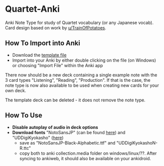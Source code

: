 # Quartet-Anki
Anki Note Type for study of Quartet vocabulary (or any Japanese vocab). Card design based on work by [u/TrainOfPotatoes](https://www.reddit.com/user/TrainOfPotatoes/).

## How To Import into Anki

- Download the [template file](template-with-example.apkg)
- Import into your Anki by either double clicking on the file (on Windows) or choosing "Import File" within the Anki app

There now should be a new deck containing a single example note with the 3 card types "Listening", "Reading", "Production". If that is the case, the note type is now also available to be used when creating new cards for your own deck.

The template deck can be deleted - it does not remove the note type.

## How To Use

- **Disable autoplay of audio in deck options**
- **Download fonts** "NotoSansJP" (can be found [here](https://en.bestfonts.pro/font/download-web/5c8a5b8f7dd582046594053d/NotoSansJP-Black-Alphabetic)) and "UDDigiKyokasho" ([here](https://m.fontke.com/font/24526460/download/))
  - save as "NotoSansJP-Black-Alphabetic.ttf" and "UDDigiKyokashoN-R.ttc"
  - copy both to anki collection.media folder on windows/linux/??. After syncing to ankiweb, it should also be available on your ankidroid.
